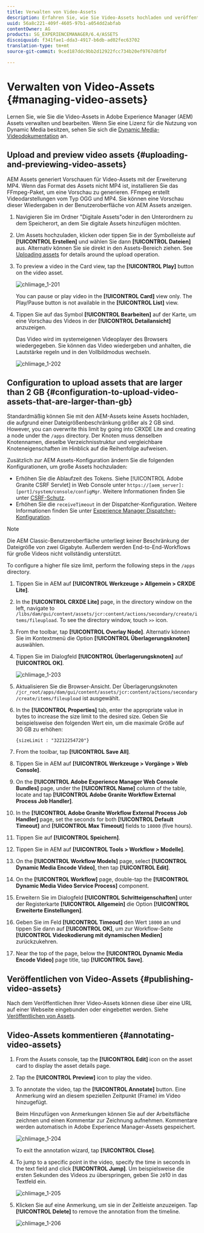```yaml
---
title: Verwalten von Video-Assets
description: Erfahren Sie, wie Sie Video-Assets hochladen und veröffentlichen, eine Vorschau der entsprechenden Assets anzeigen und Anmerkungen hinzufügen können.
uuid: 56a8c221-409f-4605-97b1-a054dd2abfab
contentOwner: AG
products: SG_EXPERIENCEMANAGER/6.4/ASSETS
discoiquuid: f341fae1-dda3-4917-b6db-ad02fec63702
translation-type: tm+mt
source-git-commit: 9ced187ddc9bb2d12922fcc734b20ef9767d8fbf

---
```



# Verwalten von Video-Assets {#managing-video-assets}

Lernen Sie, wie Sie die Video-Assets in Adobe Experience Manager (AEM) Assets verwalten und bearbeiten. Wenn Sie eine Lizenz für die Nutzung von Dynamic Media besitzen, sehen Sie sich die [Dynamic Media-Videodokumentation](video.md) an.

## Upload and preview video assets {#uploading-and-previewing-video-assets}

AEM Assets generiert Vorschauen für Video-Assets mit der Erweiterung MP4.  Wenn das Format des Assets nicht MP4 ist, installieren Sie das FFmpeg-Paket, um eine Vorschau zu generieren.  FFmpeg erstellt Videodarstellungen vom Typ OGG und MP4. Sie können eine Vorschau dieser Wiedergaben in der Benutzeroberfläche von AEM Assets anzeigen.

1. Navigieren Sie im Ordner &quot;Digitale Assets&quot;oder in den Unterordnern zu dem Speicherort, an dem Sie digitale Assets hinzufügen möchten.
1. Um Assets hochzuladen, klicken oder tippen Sie in der Symbolleiste auf **[!UICONTROL Erstellen]** und wählen Sie dann **[!UICONTROL Dateien]** aus. Alternativ können Sie sie direkt in den Assets-Bereich ziehen. See [Uploading assets](managing-assets-touch-ui.md#uploading-assets) for details around the upload operation.
1. To preview a video in the Card view, tap the **[!UICONTROL Play]** button on the video asset.

   ![chlimage_1-201](assets/chlimage_1-201.png)

   You can pause or play video in the **[!UICONTROL Card]** view only. The Play/Pause button is not available in the **[!UICONTROL List]** view.

1. Tippen Sie auf das Symbol **[!UICONTROL Bearbeiten]** auf der Karte, um eine Vorschau des Videos in der **[!UICONTROL Detailansicht]** anzuzeigen.

   Das Video wird im systemeigenen Videoplayer des Browsers wiedergegeben. Sie können das Video wiedergeben und anhalten, die Lautstärke regeln und in den Vollbildmodus wechseln.

   ![chlimage_1-202](assets/chlimage_1-202.png)

## Configuration to upload assets that are larger than 2 GB {#configuration-to-upload-video-assets-that-are-larger-than-gb}

Standardmäßig können Sie mit den AEM-Assets keine Assets hochladen, die aufgrund einer Dateigrößenbeschränkung größer als 2 GB sind. However, you can overwrite this limit by going into CRXDE Lite and creating a node under the `/apps` directory. Der Knoten muss denselben Knotennamen, dieselbe Verzeichnisstruktur und vergleichbare Knoteneigenschaften im Hinblick auf die Reihenfolge aufweisen.

Zusätzlich zur AEM Assets-Konfiguration ändern Sie die folgenden Konfigurationen, um große Assets hochzuladen:

* Erhöhen Sie die Ablaufzeit des Tokens. Siehe [!UICONTROL Adobe Granite CSRF Servlet] in Web Console unter `https://[aem_server]:[port]/system/console/configMgr`. Weitere Informationen finden Sie unter [CSRF-Schutz](/help/sites-developing/csrf-protection.md).
* Erhöhen Sie die `receiveTimeout` in der Dispatcher-Konfiguration. Weitere Informationen finden Sie unter [Experience Manager Dispatcher-Konfiguration](https://docs.adobe.com/content/help/en/experience-manager-dispatcher/using/configuring/dispatcher-configuration.html#renders-options).

>[!NOTE]
>
>Die AEM Classic-Benutzeroberfläche unterliegt keiner Beschränkung der Dateigröße von zwei Gigabyte. Außerdem werden End-to-End-Workflows für große Videos nicht vollständig unterstützt.

To configure a higher file size limit, perform the following steps in the `/apps` directory.

1. Tippen Sie in AEM auf **[!UICONTROL Werkzeuge > Allgemein > CRXDE Lite]**.
1. In the **[!UICONTROL CRXDE Lite]** page, in the directory window on the left, navigate to `/libs/dam/gui/content/assets/jcr:content/actions/secondary/create/items/fileupload`. To see the directory window, touch `>>` icon.
1. From the toolbar, tap **[!UICONTROL Overlay Node]**. Alternativ können Sie im Kontextmenü die Option **[!UICONTROL Überlagerungsknoten]** auswählen.
1. Tippen Sie im Dialogfeld **[!UICONTROL Überlagerungsknoten]** auf **[!UICONTROL OK]**.

   ![chlimage_1-203](assets/chlimage_1-203.png)

1. Aktualisieren Sie die Browser-Ansicht. Der Überlagerungsknoten `/jcr_root/apps/dam/gui/content/assets/jcr:content/actions/secondary/create/items/fileupload` ist ausgewählt.
1. In the **[!UICONTROL Properties]** tab, enter the appropriate value in bytes to increase the size limit to the desired size. Geben Sie beispielsweise den folgenden Wert ein, um die maximale Größe auf 30 GB zu erhöhen:

   `{sizeLimit : "32212254720"}`

1. From the toolbar, tap **[!UICONTROL Save All]**.
1. Tippen Sie in AEM auf **[!UICONTROL Werkzeuge > Vorgänge > Web Console]**.
1. On the **[!UICONTROL Adobe Experience Manager Web Console Bundles]** page, under the **[!UICONTROL Name]** column of the table, locate and tap **[!UICONTROL Adobe Granite Workflow External Process Job Handler]**.
1. In the **[!UICONTROL Adobe Granite Workflow External Process Job Handler]** page, set the seconds for both **[!UICONTROL Default Timeout]** and **[!UICONTROL Max Timeout]** fields to `18000` (five hours).
1. Tippen Sie auf **[!UICONTROL Speichern]**.
1. Tippen Sie in AEM auf **[!UICONTROL Tools > Workflow > Modelle]**.
1. On the **[!UICONTROL Workflow Models]** page, select **[!UICONTROL Dynamic Media Encode Video]**, then tap **[!UICONTROL Edit]**.
1. On the **[!UICONTROL Workflow]** page, double-tap the **[!UICONTROL Dynamic Media Video Service Process]** component.
1. Erweitern Sie im Dialogfeld **[!UICONTROL Schritteigenschaften]** unter der Registerkarte **[!UICONTROL Allgemein]** die Option **[!UICONTROL Erweiterte Einstellungen]**.
1. Geben Sie im Feld **[!UICONTROL Timeout]** den Wert `18000` an und tippen Sie dann auf **[!UICONTROL OK]**, um zur Workflow-Seite **[!UICONTROL Videokodierung mit dynamischen Medien]** zurückzukehren.
1. Near the top of the page, below the **[!UICONTROL Dynamic Media Encode Video]** page title, tap **[!UICONTROL Save]**.

## Veröffentlichen von Video-Assets {#publishing-video-assets}

Nach dem Veröffentlichen Ihrer Video-Assets können diese über eine URL auf einer Webseite eingebunden oder eingebettet werden. Siehe [Veröffentlichen von Assets](publishing-dynamicmedia-assets.md).

## Video-Assets kommentieren {#annotating-video-assets}

1. From the Assets console, tap the **[!UICONTROL Edit]** icon on the asset card to display the asset details page.
1. Tap the **[!UICONTROL Preview]** icon to play the video.
1. To annotate the video, tap the **[!UICONTROL Annotate]** button. Eine Anmerkung wird an diesem speziellen Zeitpunkt (Frame) im Video hinzugefügt.

   Beim Hinzufügen von Anmerkungen können Sie auf der Arbeitsfläche zeichnen und einen Kommentar zur Zeichnung aufnehmen. Kommentare werden automatisch in Adobe Experience Manager-Assets gespeichert.

   ![chlimage_1-204](assets/chlimage_1-204.png)

   To exit the annotation wizard, tap **[!UICONTROL Close]**.

1. To jump to a specific point in the video, specify the time in seconds in the text field and click **[!UICONTROL Jump]**. Um beispielsweise die ersten Sekunden des Videos zu überspringen, geben Sie `20`10 in das Textfeld ein.

   ![chlimage_1-205](assets/chlimage_1-205.png)

1. Klicken Sie auf eine Anmerkung, um sie in der Zeitleiste anzuzeigen. Tap **[!UICONTROL Delete]** to remove the annotation from the timeline.

   ![chlimage_1-206](assets/chlimage_1-206.png)
